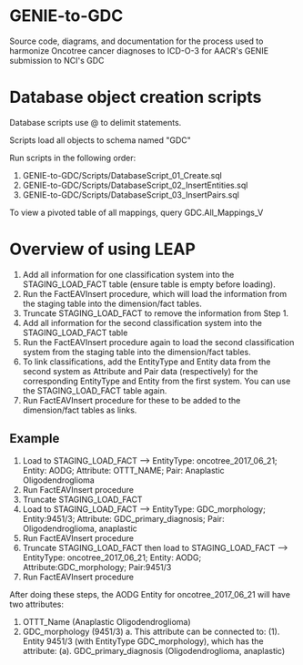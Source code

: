 # GENIE-to-GDC
Source code, diagrams, and documentation for the process used to harmonize Oncotree cancer diagnoses to ICD-O-3 for AACR's GENIE submission to NCI's GDC

# Database object creation scripts
Database scripts use @ to delimit statements.

Scripts load all objects to schema named "GDC"

Run scripts in the following order:
1. GENIE-to-GDC/Scripts/DatabaseScript_01_Create.sql
2. GENIE-to-GDC/Scripts/DatabaseScript_02_InsertEntities.sql
3. GENIE-to-GDC/Scripts/DatabaseScript_03_InsertPairs.sql

To view a pivoted table of all mappings, query GDC.All_Mappings_V

# Overview of using LEAP
1. Add all information for one classification system into the STAGING_LOAD_FACT table (ensure table is empty before loading).
2. Run the FactEAVInsert procedure, which will load the information from the staging table into the dimension/fact tables.
3. Truncate STAGING_LOAD_FACT to remove the information from Step 1.
4. Add all information for the second classification system into the STAGING_LOAD_FACT table 
5. Run the FactEAVInsert procedure again to load the second classification system from the staging table into the dimension/fact tables.
6. To link classifications, add the EntityType and Entity data from the second system as Attribute and Pair data (respectively) for the corresponding EntityType and Entity from the first system.  You can use the STAGING_LOAD_FACT table again.
7. Run FactEAVInsert procedure for these to be added to the dimension/fact tables as links.

## Example
1. Load to STAGING_LOAD_FACT --> EntityType: oncotree_2017_06_21; Entity: AODG; Attribute: OTTT_NAME; Pair: Anaplastic Oligodendroglioma
2. Run FactEAVInsert procedure
3. Truncate STAGING_LOAD_FACT
4. Load to STAGING_LOAD_FACT --> EntityType: GDC_morphology; Entity:9451/3; Attribute: GDC_primary_diagnosis; Pair: Oligodendroglioma, anaplastic
5. Run FactEAVInsert procedure
6. Truncate STAGING_LOAD_FACT then load to STAGING_LOAD_FACT --> EntityType: oncotree_2017_06_21; Entity: AODG; Attribute:GDC_morphology; Pair:9451/3
7. Run FactEAVInsert procedure

After doing these steps, the AODG Entity for oncotree_2017_06_21 will have two attributes: 
  1. OTTT_Name (Anaplastic Oligodendroglioma)
  2. GDC_morphology (9451/3)
     a.  This attribute can be connected to:
         (1). Entity 9451/3 (with EntityType GDC_morphology), which has the attribute:
              (a).  GDC_primary_diagnosis (Oligodendroglioma, anaplastic)
